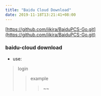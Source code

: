 ```yaml
---
title: "Baidu Cloud Download"
date: 2019-11-18T13:21:41+08:00
---
```


[https://github.com/iikira/BaiduPCS-Go.git](https://github.com/iikira/BaiduPCS-Go.git)

### baidu-cloud download

- use:
> login
>> example
>>> ~~